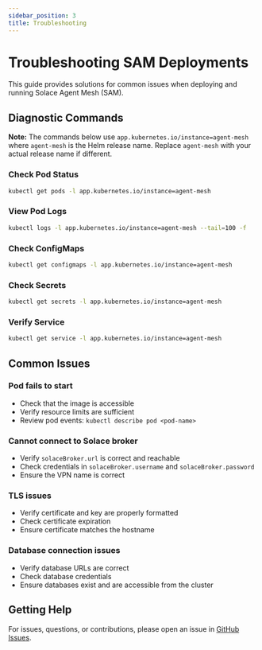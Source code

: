 ```yaml
---
sidebar_position: 3
title: Troubleshooting
---
```


# Troubleshooting SAM Deployments

This guide provides solutions for common issues when deploying and running Solace Agent Mesh (SAM).

## Diagnostic Commands

**Note:** The commands below use `app.kubernetes.io/instance=agent-mesh` where `agent-mesh` is the Helm release name. Replace `agent-mesh` with your actual release name if different.

### Check Pod Status

```bash
kubectl get pods -l app.kubernetes.io/instance=agent-mesh
```

### View Pod Logs

```bash
kubectl logs -l app.kubernetes.io/instance=agent-mesh --tail=100 -f
```

### Check ConfigMaps

```bash
kubectl get configmaps -l app.kubernetes.io/instance=agent-mesh
```

### Check Secrets

```bash
kubectl get secrets -l app.kubernetes.io/instance=agent-mesh
```

### Verify Service

```bash
kubectl get service -l app.kubernetes.io/instance=agent-mesh
```

## Common Issues

### Pod fails to start

- Check that the image is accessible
- Verify resource limits are sufficient
- Review pod events: `kubectl describe pod <pod-name>`

### Cannot connect to Solace broker

- Verify `solaceBroker.url` is correct and reachable
- Check credentials in `solaceBroker.username` and `solaceBroker.password`
- Ensure the VPN name is correct

### TLS issues

- Verify certificate and key are properly formatted
- Check certificate expiration
- Ensure certificate matches the hostname

### Database connection issues

- Verify database URLs are correct
- Check database credentials
- Ensure databases exist and are accessible from the cluster

## Getting Help

For issues, questions, or contributions, please open an issue in [GitHub Issues](https://github.com/SolaceProducts/solace-agent-mesh-helm-quickstart/issues).
